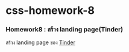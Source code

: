 # css-homework-8
### Homework8 : สร้าง landing page(Tinder)
สร้าง landing page ของ [Tinder](https://tinder.com/th)
